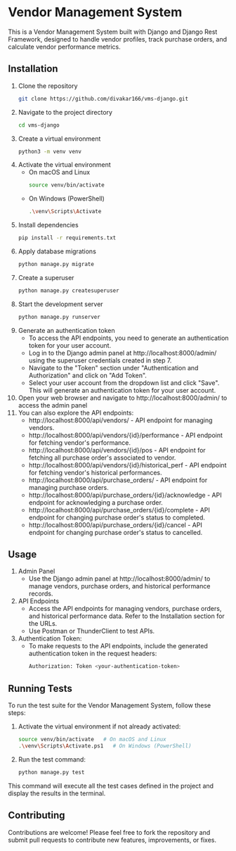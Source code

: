 # Vendor Management System
This is a Vendor Management System built with Django and Django Rest Framework, designed to handle vendor profiles, track purchase orders, and calculate vendor performance metrics.

## Installation
1. Clone the repository
   ``` bash
   git clone https://github.com/divakar166/vms-django.git
   ```
2. Navigate to the project directory
   ``` bash
   cd vms-django
   ```
3. Create a virtual environment
   ``` bash
   python3 -m venv venv
   ```
4. Activate the virtual environment
   * On macOS and Linux
     ``` bash
     source venv/bin/activate
     ```
   * On Windows (PowerShell)
     ``` bash
     .\venv\Scripts\Activate
     ```
5. Install dependencies
   ``` bash
   pip install -r requirements.txt
   ```
6. Apply database migrations
   ``` bash
   python manage.py migrate
   ```
7. Create a superuser
   ``` bash
   python manage.py createsuperuser
   ```
8. Start the development server
   ``` bash
   python manage.py runserver
   ```
9. Generate an authentication token
   * To access the API endpoints, you need to generate an authentication token for your user account.
   * Log in to the Django admin panel at http://localhost:8000/admin/ using the superuser credentials created in step 7.
   * Navigate to the "Token" section under "Authentication and Authorization" and click on "Add Token".
   * Select your user account from the dropdown list and click "Save". This will generate an authentication token for your user account.
10. Open your web browser and navigate to http://localhost:8000/admin/ to access the admin panel
11. You can also explore the API endpoints:
    * http://localhost:8000/api/vendors/ - API endpoint for managing vendors.
    * http://localhost:8000/api/vendors/{id}/performance - API endpoint for fetching vendor's performance.
    * http://localhost:8000/api/vendors/{id}/pos - API endpoint for fetching all purchase order's associated to vendor.
    * http://localhost:8000/api/vendors/{id}/historical_perf - API endpoint for fetching vendor's historical performances.
    * http://localhost:8000/api/purchase_orders/ - API endpoint for managing purchase orders.
    * http://localhost:8000/api/purchase_orders/{id}/acknowledge - API endpoint for acknowledging a purchase order.
    * http://localhost:8000/api/purchase_orders/{id}/complete - API endpoint for changing purchase order's status to completed.
    * http://localhost:8000/api/purchase_orders/{id}/cancel - API endpoint for changing purchase order's status to cancelled.

## Usage
1. Admin Panel
   * Use the Django admin panel at http://localhost:8000/admin/ to manage vendors, purchase orders, and historical performance records.
2. API Endpoints
   * Access the API endpoints for managing vendors, purchase orders, and historical performance data. Refer to the Installation section for the URLs.
   * Use Postman or ThunderClient to test APIs.
3. Authentication Token:
   * To make requests to the API endpoints, include the generated authentication token in the request headers:
     ``` bash
     Authorization: Token <your-authentication-token>
     ```

## Running Tests
To run the test suite for the Vendor Management System, follow these steps:
1. Activate the virtual environment if not already activated:
   ``` bash
   source venv/bin/activate   # On macOS and Linux
   .\venv\Scripts\Activate.ps1   # On Windows (PowerShell)
   ```
2. Run the test command:
   ``` bash
   python manage.py test
   ```
This command will execute all the test cases defined in the project and display the results in the terminal.

## Contributing
Contributions are welcome! Please feel free to fork the repository and submit pull requests to contribute new features, improvements, or fixes.
